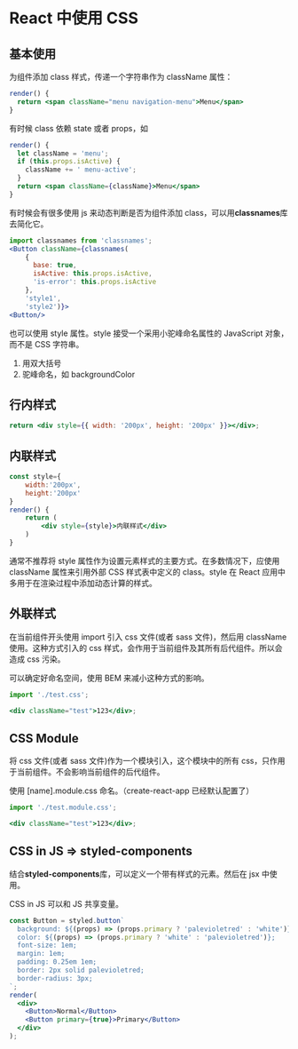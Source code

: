 # React 中使用 CSS

## 基本使用

为组件添加 class 样式，传递一个字符串作为 className 属性：

```jsx
render() {
  return <span className="menu navigation-menu">Menu</span>
}
```

有时候 class 依赖 state 或者 props，如

```jsx
render() {
  let className = 'menu';
  if (this.props.isActive) {
    className += ' menu-active';
  }
  return <span className={className}>Menu</span>
}
```

有时候会有很多使用 js 来动态判断是否为组件添加 class，可以用**classnames**库去简化它。

```jsx
import classnames from 'classnames';
<Button className={classnames(
    {
      base: true,
      isActive: this.props.isActive,
      'is-error': this.props.isActive
    },
    'style1',
    'style2')}>
<Button/>
```

也可以使用 style 属性。style 接受一个采用小驼峰命名属性的 JavaScript 对象，而不是 CSS 字符串。

1. 用双大括号
2. 驼峰命名，如 backgroundColor

## 行内样式

```jsx
return <div style={{ width: '200px', height: '200px' }}></div>;
```

## 内联样式

```jsx
const style={
    width:'200px',
    height:'200px'
}
render() {
    return (
        <div style={style}>内联样式</div>
    )
}
```

通常不推荐将 style 属性作为设置元素样式的主要方式。在多数情况下，应使用 className 属性来引用外部 CSS 样式表中定义的 class。style 在 React 应用中多用于在渲染过程中添加动态计算的样式。

## 外联样式

在当前组件开头使用 import 引入 css 文件(或者 sass 文件)，然后用 className 使用。这种方式引入的 css 样式，会作用于当前组件及其所有后代组件。所以会造成 css 污染。

可以确定好命名空间，使用 BEM 来减小这种方式的影响。

```jsx
import './test.css';

<div className="test">123</div>;
```

## CSS Module

将 css 文件(或者 sass 文件)作为一个模块引入，这个模块中的所有 css，只作用于当前组件。不会影响当前组件的后代组件。

使用 [name].module.css 命名。（create-react-app 已经默认配置了）

```jsx
import './test.module.css';

<div className="test">123</div>;
```

## CSS in JS => styled-components

结合**styled-components**库，可以定义一个带有样式的元素。然后在 jsx 中使用。

CSS in JS 可以和 JS 共享变量。

```jsx
const Button = styled.button`
  background: ${(props) => (props.primary ? 'palevioletred' : 'white')};
  color: ${(props) => (props.primary ? 'white' : 'palevioletred')};
  font-size: 1em;
  margin: 1em;
  padding: 0.25em 1em;
  border: 2px solid palevioletred;
  border-radius: 3px;
`;
render(
  <div>
    <Button>Normal</Button>
    <Button primary={true}>Primary</Button>
  </div>
);
```
